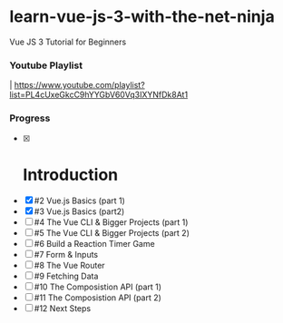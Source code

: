 # learn-vue-js-3-with-the-net-ninja
Vue JS 3 Tutorial for Beginners

### Youtube Playlist
| https://www.youtube.com/playlist?list=PL4cUxeGkcC9hYYGbV60Vq3IXYNfDk8At1

### Progress
- [x] # Introduction
- [x] #2 Vue.js Basics (part 1)
- [x] #3 Vue.js Basics (part2)
- [ ] #4 The Vue CLI & Bigger Projects (part 1)
- [ ] #5 The Vue CLI & Bigger Projects (part 2)
- [ ] #6 Build a Reaction Timer Game
- [ ] #7 Form & Inputs
- [ ] #8 The Vue Router
- [ ] #9 Fetching Data
- [ ] #10 The Composistion API (part 1)
- [ ] #11 The Composistion API (part 2)
- [ ] #12 Next Steps